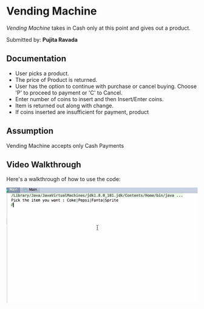 # Vending Machine


*Vending Machine* takes in Cash only at this point and gives out a product.

Submitted by: **Pujita Ravada**


## Documentation


* User picks a product.
* The price of Product is returned.
* User has the option to continue with purchase or cancel buying. Choose 'P' to proceed to payment or 'C' to Cancel.
* Enter number of coins to insert and then Insert/Enter coins.
* Item is returned out along with change. 
* If coins inserted are insufficient for payment, product 

## Assumption
Vending Machine accepts only Cash Payments


## Video Walkthrough 

Here's a walkthrough of how to use the code:

<img src='https://github.com/pujaravada/VendingMachine/blob/master/Vending%20Machine.gif' title='Vending Machine' width='' alt='Vending Machine' />


